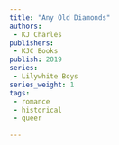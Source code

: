 ```yaml
---
title: "Any Old Diamonds"
authors: 
 - KJ Charles
publishers:
 - KJC Books
publish: 2019
series:
 - Lilywhite Boys
series_weight: 1
tags: 
 - romance
 - historical
 - queer
 
---
```



